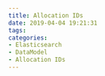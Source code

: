 ```yaml
---
title: Allocation IDs
date: 2019-04-04 19:21:31
tags:
categories:
- Elasticsearch
- DataModel
- Allocation IDs
---
```

